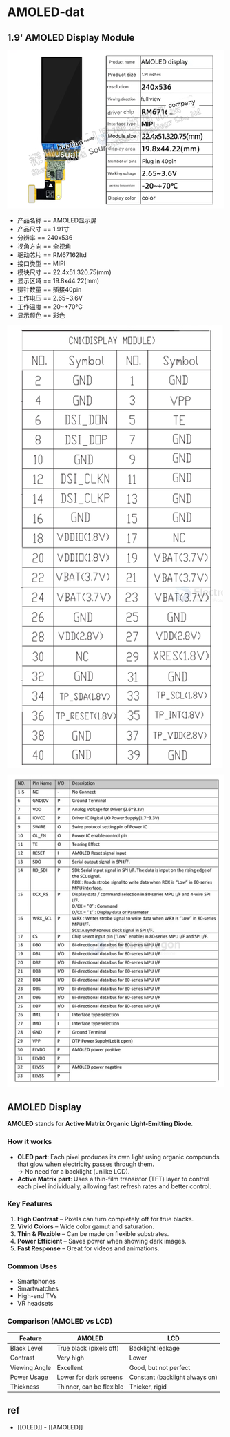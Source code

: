 
# AMOLED-dat

## 1.9' AMOLED Display Module

![](2025-08-09-16-33-18.png)


- 产品名称 == AMOLED显示屏
- 产品尺寸 == 1.91寸
- 分辨率 == 240x536
- 视角方向 == 全视角
- 驱动芯片 == RM67162Itd
- 接口类型 == MIPI
- 模块尺寸 == 22.4x51.320.75(mm)
- 显示区域 == 19.8x44.22(mm)
- 排针数量 == 插接40pin
- 工作电压 == 2.65~3.6V
- 工作温度 == 20~+70℃
- 显示颜色 == 彩色


![](2025-08-09-16-35-21.png)

![](2025-08-09-16-34-55.png)


## AMOLED Display

**AMOLED** stands for **Active Matrix Organic Light-Emitting Diode**.

### How it works
- **OLED part**: Each pixel produces its own light using organic compounds that glow when electricity passes through them.  
  → No need for a backlight (unlike LCD).
- **Active Matrix part**: Uses a thin-film transistor (TFT) layer to control each pixel individually, allowing fast refresh rates and better control.

### Key Features
1. **High Contrast** – Pixels can turn completely off for true blacks.
2. **Vivid Colors** – Wide color gamut and saturation.
3. **Thin & Flexible** – Can be made on flexible substrates.
4. **Power Efficient** – Saves power when showing dark images.
5. **Fast Response** – Great for videos and animations.

### Common Uses
- Smartphones
- Smartwatches
- High-end TVs
- VR headsets

### Comparison (AMOLED vs LCD)
| Feature         | AMOLED                     | LCD                          |
|-----------------|----------------------------|------------------------------|
| Black Level     | True black (pixels off)    | Backlight leakage            |
| Contrast        | Very high                  | Lower                        |
| Viewing Angle   | Excellent                  | Good, but not perfect        |
| Power Usage     | Lower for dark screens     | Constant (backlight always on) |
| Thickness       | Thinner, can be flexible   | Thicker, rigid               |


## ref 

- [[OLED]] - [[AMOLED]]
